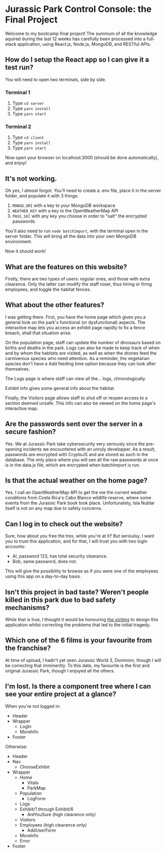 # Jurassic Park Control Console: the Final Project

Welcome to my bootcamp final project! The summum of all the knowledge aquired during the last 12 weeks has carefully been processed into a full-stack application, using React.js, Node.js, MongoDB, and RESTful APIs.

## How do I setup the React app so I can give it a test run?

You will need to open two terminals, side by side.

### Terminal 1

1. Type `cd server`
2. Type `yarn install`
3. Type `yarn start`

### Terminal 2

1. Type `cd client`
2. Type `yarn install`
3. Type `yarn start`

Now open your browser on localhost:3000 (should be done automatically), and enjoy!

## It's not working.

Oh yes, I almost forgot. You'll need to create a .env file, place it in the server folder, and populate it with 3 things:

1. `MONGO_URI` with a key to your MongoDB workspace
2. `WEATHER_KEY` with a key to the OpenWeatherMap API
3. `PASS_SEC` with any key you choose in order to "salt" the encrypted passwords.

You'll also need to run `node batchImport`, with the terminal open in the server folder. This will bring all the data into your own MongoDB environment.

Now it should work!

## What are the features on this website?

Firstly, there are two types of users: regular ones, and those with extra clearance. Only the latter can modify the staff roser, thus hiring or firing employees, and toggle the habitat fences.

## What about the other features?

I was getting there. First, you have the home page which gives you a general look on the park's functional (or dysfunctional) aspects. The interactive map lets you access an exhibit page rapidly to fix a fence breach, shall that situation arise.

On the population page, staff can update the number of dinosaurs based on births and deaths in the park. Logs can also be made to keep track of when and by whom the habitats are visited, as well as when the drones feed the carniverous species who need attention. As a reminder, the vegetarian species don't have a Add feeding time option because they can look after themselves.

The Logs page is where staff can view all the... logs, chronologically.

Exhibit info gives some general info about the habitat.

Finally, the Visitors page allows staff to shut off or reopen access to a section deemed unsafe. This info can also be viewed on the home page's interactive map.

## Are the passwords sent over the server in a secure fashion?

Yes. We at Jurassic Park take cybersecurity very seriously since the pre-opening incidents we encountered with an unruly developper. As a result, passwords are encrypted with CryptoJS and are stored as such in the database. The only place where you will see all the raw passwords at once is in the data.js file, which are encrypted when batchImport is run.

## Is that the actual weather on the home page?

Yes. I call an OpenWeatherMap API to get the me the current weather conditions from Costa Rica's Cabo Blanco wildlife reserve, where some events from the Jurassic Park book took place. Unfortunately, Isla Nublar itself is not on any map due to safety concerns.

## Can I log in to check out the website?

Sure, how about you free the trex, while you're at it? But serioulsy, I want you to trust this application, and for that, I will trust you with two login accounts:

-   Al, password 123, has total security clearance.
-   Bob, same password, does not.

This will give the possibility to browse as if you were one of the employees using this app on a day-to-day basis.

## Isn't this project in bad taste? Weren't people killed in this park due to bad safety mechanisms?

While that is true, I thought it would be honouring [the victims](https://listofdeaths.fandom.com/wiki/Jurassic_Park) to design this application whilst correcting the problems that led to the initial tragedy.

## Which one of the 6 films is your favourite from the franchise?

At time of upload, I hadn't yet seen Jurassic World 3, Dominion, though I will be correcting that imminently. To this date, my favourite is the first and original Jurassic Park, though I enjoyed all the others.

## I'm lost. Is there a component tree where I can see your entire project at a glance?

When you're not logged in:

-   Header
-   Wrapper
    -   LogIn
    -   MoreInfo
-   Footer

Otherwise:

-   Header
-   Nav
    -   ChooseExhibit
-   Wrapper
    -   Home
        -   Vitals
        -   ParkMap
    -   Population
        -   LogForm
    -   Logs
    -   Exhibit/1 through Exhibit/6
        -   AreYouSure (high clearance only)
    -   Visitors
    -   Employees (high clearance only)
        -   AddUserForm
    -   MoreInfo
    -   Error
-   Footer
